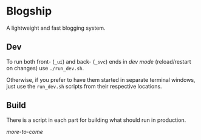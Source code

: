 # Blogship

A lightweight and fast blogging system.

## Dev

To run both front- (`_ui`) and back- (`_svc`) ends in _dev mode_ (reload/restart on changes) use `./run_dev.sh`.

Otherwise, if you prefer to have them started in separate terminal windows, just use the `run_dev.sh` scripts
from their respective locations.

## Build

There is a script in each part for building what should run in production.

_more-to-come_

